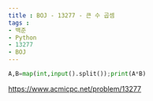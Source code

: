 ```yaml
---
title : BOJ - 13277 - 큰 수 곱셈
tags :
- 백준
- Python
- 13277
- BOJ
---
```


```python
A,B=map(int,input().split());print(A*B)
```

https://www.acmicpc.net/problem/13277